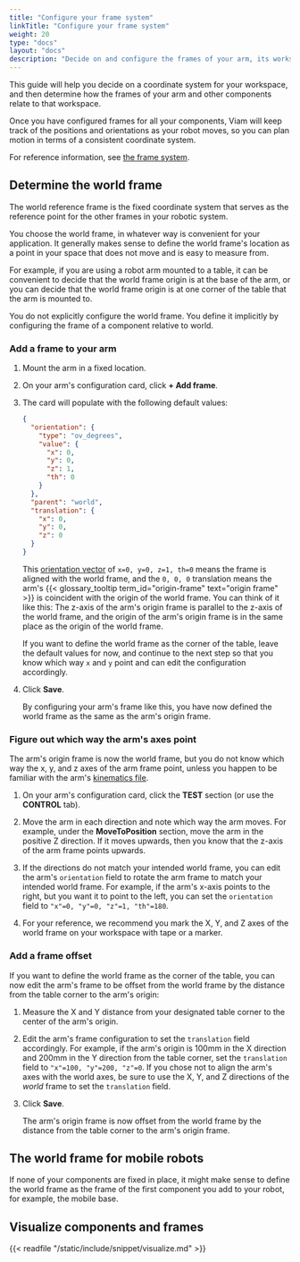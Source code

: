 ```yaml
---
title: "Configure your frame system"
linkTitle: "Configure your frame system"
weight: 20
type: "docs"
layout: "docs"
description: "Decide on and configure the frames of your arm, its workspace, and other components."
---
```


This guide will help you decide on a coordinate system for your workspace, and then determine how the frames of your arm and other components relate to that workspace.

Once you have configured frames for all your components, Viam will keep track of the positions and orientations as your robot moves, so you can plan motion in terms of a consistent coordinate system.

For reference information, see [the frame system](/operate/reference/services/frame-system/).

## Determine the world frame

The world reference frame is the fixed coordinate system that serves as the reference point for the other frames in your robotic system.

You choose the world frame, in whatever way is convenient for your application.
It generally makes sense to define the world frame's location as a point in your space that does not move and is easy to measure from.

For example, if you are using a robot arm mounted to a table, it can be convenient to decide that the world frame origin is at the base of the arm, or you can decide that the world frame origin is at one corner of the table that the arm is mounted to.

You do not explicitly configure the world frame.
You define it implicitly by configuring the frame of a component relative to world.

### Add a frame to your arm

1. Mount the arm in a fixed location.
1. On your arm's configuration card, click **+ Add frame**.
1. The card will populate with the following default values:

   ```json {class="line-numbers linkable-line-numbers"}
   {
     "orientation": {
       "type": "ov_degrees",
       "value": {
         "x": 0,
         "y": 0,
         "z": 1,
         "th": 0
       }
     },
     "parent": "world",
     "translation": {
       "x": 0,
       "y": 0,
       "z": 0
     }
   }
   ```

   This [orientation vector](/operate/mobility/orientation-vector/) of `x=0, y=0, z=1, th=0` means the frame is aligned with the world frame, and the `0, 0, 0` translation means the arm's {{< glossary_tooltip term_id="origin-frame" text="origin frame" >}} is coincident with the origin of the world frame.
   You can think of it like this: The z-axis of the arm's origin frame is parallel to the z-axis of the world frame, and the origin of the arm's origin frame is in the same place as the origin of the world frame.

   If you want to define the world frame as the corner of the table, leave the default values for now, and continue to the next step so that you know which way `x` and `y` point and can edit the configuration accordingly.

1. Click **Save**.

   By configuring your arm's frame like this, you have now defined the world frame as the same as the arm's origin frame.

### Figure out which way the arm's axes point

The arm's origin frame is now the world frame, but you do not know which way the x, y, and z axes of the arm frame point, unless you happen to be familiar with the arm's [kinematics file](/operate/reference/kinematic-chain-config/).

1. On your arm's configuration card, click the **TEST** section (or use the **CONTROL** tab).

1. Move the arm in each direction and note which way the arm moves.
   For example, under the **MoveToPosition** section, move the arm in the positive Z direction.
   If it moves upwards, then you know that the z-axis of the arm frame points upwards.
1. If the directions do not match your intended world frame, you can edit the arm's `orientation` field to rotate the arm frame to match your intended world frame.
   For example, if the arm's x-axis points to the right, but you want it to point to the left, you can set the `orientation` field to `"x"=0, "y"=0, "z"=1, "th"=180`.

1. For your reference, we recommend you mark the X, Y, and Z axes of the world frame on your workspace with tape or a marker.

### Add a frame offset

If you want to define the world frame as the corner of the table, you can now edit the arm's frame to be offset from the world frame by the distance from the table corner to the arm's origin:

1. Measure the X and Y distance from your designated table corner to the center of the arm's origin.
1. Edit the arm's frame configuration to set the `translation` field accordingly.
   For example, if the arm's origin is 100mm in the X direction and 200mm in the Y direction from the table corner, set the `translation` field to `"x"=100, "y"=200, "z"=0`.
   If you chose not to align the arm's axes with the world axes, be sure to use the X, Y, and Z directions of the _world_ frame to set the `translation` field.
1. Click **Save**.

   The arm's origin frame is now offset from the world frame by the distance from the table corner to the arm's origin frame.

## The world frame for mobile robots

If none of your components are fixed in place, it might make sense to define the world frame as the frame of the first component you add to your robot, for example, the mobile base.

## Visualize components and frames

{{< readfile "/static/include/snippet/visualize.md" >}}

